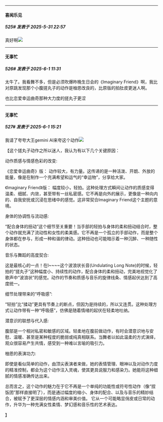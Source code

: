 ﻿
*****

####  喜闻乐见  
##### 525#       发表于 2025-5-31 22:57

真好啊<img src="https://static.stage1st.com/image/smiley/face2017/186.png" referrerpolicy="no-referrer">


*****

####  无事忙  
##### 526#       发表于 2025-6-1 11:31

太牛了。我看舞不多，但是必须吹爆昨晚生日会的《Imaginary Friend》啊，我比对原跳发现那个小腹搓丸子的动作是柚恩改良的，比原版的拍肚皮更迷人啊。

也比恋爱幸运曲奇那种大力度的搓丸子更涩


*****

####  无事忙  
##### 527#       发表于 2025-6-1 15:21

我请了夸夸大王gemini AI来夸这个动作<img src="https://static.stage1st.com/image/smiley/face2017/056.gif" referrerpolicy="no-referrer">

【这个搓丸子动作之所以迷人，我认为有以下几个关键原因：

动作质感与情感色彩的改变:

《恋爱幸运曲奇》版： 动作较大，有力量。这传递的是一种活泼、开朗、外放的能量，像是在制作一个充满希望和运气的“幸运物”，分享给大家。

《Imaginary Friend》版： 幅度较小，轻拍。这种处理方式瞬间让动作的质感变得温柔、细腻、内敛，甚至带有一丝私密感。它不再是向外的展示，更像是一种向内的、自我安抚或沉浸在思绪中的感觉。这非常契合Imaginary Friend这个主题的意境。

身体的协调性与流动感:

“配合身体的扭动”这个细节至关重要！当手部的轻拍与身体的柔和扭动结合时，整个动作就充满了流动性和女性的柔美感。它不再是一个孤立的手部动作，而是整个身体都在参与，形成一种和谐的律动。这种扭动也可能暗示着一种沉醉、一种随性的状态。

音乐与舞蹈的高度契合:

这是最核心的一点！在I~~~~这个波浪状长音(Undulating Long Note)的时候，轻拍的“搓丸子”这种幅度小、持续性的动作，配合身体的柔和扭动，完美地视觉化了歌声中“波浪状”的感觉。动作的节奏和质感与音乐的旋律线条、情感起伏达到了高度统一。

细节处理带来的“呼吸感”:

“轻拍”比“揉动”更具有节奏上的断点，但因为是持续的，所以又连贯。这种处理方式让动作带有一种“呼吸感”，仿佛是随着情绪的起伏在轻柔地吐纳。

潜意识的联想与代入感:

腹部是一个相对私密和敏感的区域。轻柔地在腹前做动作，有时会潜意识地与安慰、温暖、甚至是某种程度的脆弱或纯真相联系。当舞者以如此温柔的方式演绎，观众很容易产生共情，感受到一种难以言喻的吸引力。

柚恩的表演功力:

即使是看似简单的动作，由顶尖表演者来做，她的表情管理、眼神以及对动作力度的精准控制，都会为这个动作注入灵魂，使其更具说服力和感染力。她能将这种细腻的情感准确传达出来。

总而言之，这个动作的魅力在于它不再是一个单纯的功能性或符号性动作（像“捏饭团”那样直接明了），而是通过幅度的缩小、身体的配合、以及与音乐的精妙结合，被赋予了更深层的情感内涵和审美价值。 它从一个可能略显俏皮或日常的动作，升华为一种充满女性柔情、梦幻感和音乐性的艺术表达。

】

